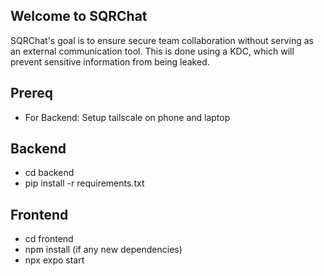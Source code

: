 ## Welcome to SQRChat

SQRChat's goal is to ensure secure team collaboration without serving as an external communication tool. This is done using a KDC, which will prevent sensitive information from being leaked.

## Prereq

- For Backend: Setup tailscale on phone and laptop

## Backend

- cd backend
- pip install -r requirements.txt

## Frontend

- cd frontend
- npm install (if any new dependencies)
- npx expo start
